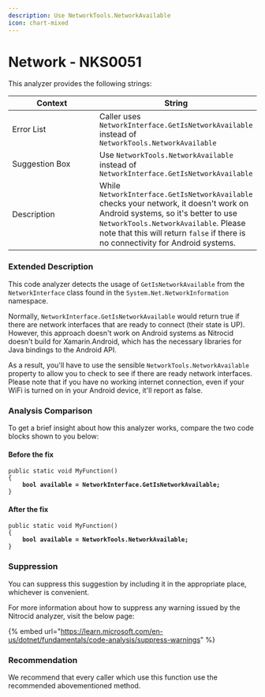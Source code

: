 ```yaml
---
description: Use NetworkTools.NetworkAvailable
icon: chart-mixed
---
```


# Network - NKS0051

This analyzer provides the following strings:

<table><thead><tr><th width="174">Context</th><th>String</th></tr></thead><tbody><tr><td>Error List</td><td>Caller uses <code>NetworkInterface.GetIsNetworkAvailable</code> instead of <code>NetworkTools.NetworkAvailable</code></td></tr><tr><td>Suggestion Box</td><td>Use <code>NetworkTools.NetworkAvailable</code> instead of <code>NetworkInterface.GetIsNetworkAvailable</code></td></tr><tr><td>Description</td><td>While <code>NetworkInterface.GetIsNetworkAvailable</code> checks your network, it doesn't work on Android systems, so it's better to use <code>NetworkTools.NetworkAvailable</code>. Please note that this will return <code>false</code> if there is no connectivity for Android systems.</td></tr></tbody></table>

### Extended Description

This code analyzer detects the usage of `GetIsNetworkAvailable` from the `NetworkInterface` class found in the `System.Net.NetworkInformation` namespace.

Normally, `NetworkInterface.GetIsNetworkAvailable` would return true if there are network interfaces that are ready to connect (their state is UP). However, this approach doesn't work on Android systems as Nitrocid doesn't build for Xamarin.Android, which has the necessary libraries for Java bindings to the Android API.

As a result, you'll have to use the sensible `NetworkTools.NetworkAvailable` property to allow you to check to see if there are ready network interfaces. Please note that if you have no working internet connection, even if your WiFi is turned on in your Android device, it'll report as false.

### Analysis Comparison

To get a brief insight about how this analyzer works, compare the two code blocks shown to you below:

#### Before the fix

<pre class="language-csharp" data-title="Somewhere in your mod code..." data-line-numbers><code class="lang-csharp">public static void MyFunction()
{
<strong>    bool available = NetworkInterface.GetIsNetworkAvailable;
</strong>}
</code></pre>

#### After the fix

<pre class="language-csharp" data-title="Somewhere in your mod code..." data-line-numbers><code class="lang-csharp">public static void MyFunction()
{
<strong>    bool available = NetworkTools.NetworkAvailable;
</strong>}
</code></pre>

### Suppression

You can suppress this suggestion by including it in the appropriate place, whichever is convenient.

For more information about how to suppress any warning issued by the Nitrocid analyzer, visit the below page:

{% embed url="https://learn.microsoft.com/en-us/dotnet/fundamentals/code-analysis/suppress-warnings" %}

### Recommendation

We recommend that every caller which use this function use the recommended abovementioned method.
